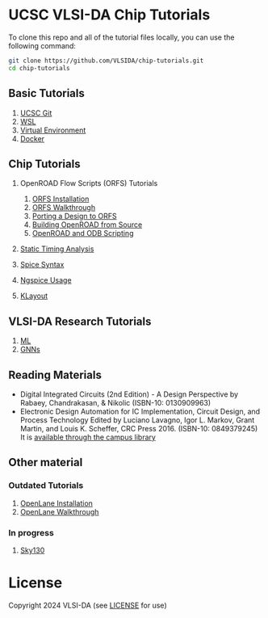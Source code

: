 # UCSC VLSI-DA Chip Tutorials

To clone this repo and all of the tutorial files locally, you can use the following command:

```bash
git clone https://github.com/VLSIDA/chip-tutorials.git
cd chip-tutorials
```

## Basic Tutorials

1. [UCSC Git](git.md)
1. [WSL](wsl.md)
1. [Virtual Environment](venv.md)
1. [Docker](docker.md)

## Chip Tutorials

1. OpenROAD Flow Scripts (ORFS) Tutorials
    1. [ORFS Installation](orfs-installation.md)
    1. [ORFS Walkthrough](orfs-walkthrough.md)
    1. [Porting a Design to ORFS](orfs-porting.md)
    1. [Building OpenROAD from Source](orfs-build.md)
    1. [OpenROAD and ODB Scripting](ordb.md)

1. [Static Timing Analysis](sta.md)

1. [Spice Syntax](spice.md)

1. [Ngspice Usage](ngspice.md)

1. [KLayout](klayout.md)

## VLSI-DA Research Tutorials

1. [ML](ml.md)
1. [GNNs](gnn.md)

## Reading Materials

- Digital Integrated Circuits (2nd Edition) - A Design Perspective by Rabaey, Chandrakasan, & Nikolic (ISBN-10: 0130909963)
- Electronic Design Automation for IC Implementation, Circuit Design, and Process Technology Edited by Luciano Lavagno, Igor L. Markov, Grant Martin, and Louis K. Scheffer, CRC Press 2016. (ISBN-10: 0849379245) It is [available through the campus library](https://ucsc.primo.exlibrisgroup.com/permalink/01CDL_SCR_INST/gfkjds/informaworld_s10_1201_9781315215112_version2)

## Other material

### Outdated Tutorials

1. [OpenLane Installation](openlane-installation.md)
1. [OpenLane Walkthrough](openlane-walkthrough.md)

### In progress

1. [Sky130](sky130.md)
  
# License

Copyright 2024 VLSI-DA (see [LICENSE](LICENSE) for use)
